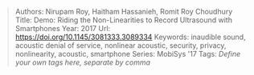 > Authors: Nirupam Roy, Haitham Hassanieh, Romit Roy Choudhury
> Title: Demo: Riding the Non-Linearities to Record Ultrasound with Smartphones
> Year: 2017
> Url: https://doi.org/10.1145/3081333.3089334
> Keywords: inaudible sound, acoustic denial of service, nonlinear acoustic, security, privacy, nonlinearity, acoustic, smartphone
> Series: MobiSys '17
> Tags: *Define your own tags here, separate by comma*